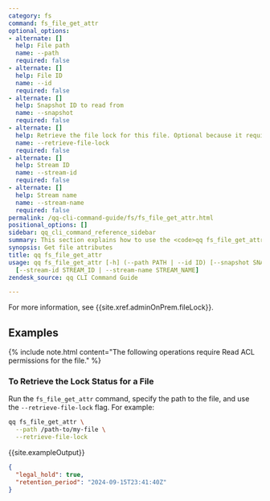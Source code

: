 ```yaml
---
category: fs
command: fs_file_get_attr
optional_options:
- alternate: []
  help: File path
  name: --path
  required: false
- alternate: []
  help: File ID
  name: --id
  required: false
- alternate: []
  help: Snapshot ID to read from
  name: --snapshot
  required: false
- alternate: []
  help: Retrieve the file lock for this file. Optional because it requires READ_ACL
  name: --retrieve-file-lock
  required: false
- alternate: []
  help: Stream ID
  name: --stream-id
  required: false
- alternate: []
  help: Stream name
  name: --stream-name
  required: false
permalink: /qq-cli-command-guide/fs/fs_file_get_attr.html
positional_options: []
sidebar: qq_cli_command_reference_sidebar
summary: This section explains how to use the <code>qq fs_file_get_attr</code> command.
synopsis: Get file attributes
title: qq fs_file_get_attr
usage: qq fs_file_get_attr [-h] (--path PATH | --id ID) [--snapshot SNAPSHOT] [--retrieve-file-lock]
  [--stream-id STREAM_ID | --stream-name STREAM_NAME]
zendesk_source: qq CLI Command Guide

---
```

For more information, see {{site.xref.adminOnPrem.fileLock}}.

## Examples
{% include note.html content="The following operations require Read ACL permissions for the file." %}

### To Retrieve the Lock Status for a File
Run the `fs_file_get_attr` command, specify the path to the file, and use the `--retrieve-file-lock` flag. For example:

```bash
qq fs_file_get_attr \
  --path /path-to/my-file \
  --retrieve-file-lock
```

{{site.exampleOutput}}

```json
{
  "legal_hold": true,
  "retention_period": "2024-09-15T23:41:40Z"
}
```
